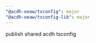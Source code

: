 ```yaml
---
"@acdh-oeaw/tsconfig": major
"@acdh-oeaw/tsconfig-lib": major
---
```


publish shared acdh tsconfig
